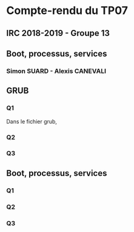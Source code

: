 # Compte-rendu du TP07
## IRC 2018-2019 - Groupe 13
## Boot, processus, services
### Simon SUARD - Alexis CANEVALI
## GRUB
### Q1
Dans le fichier grub, 

### Q2

### Q3

## Boot, processus, services
### Q1

### Q2

### Q3
